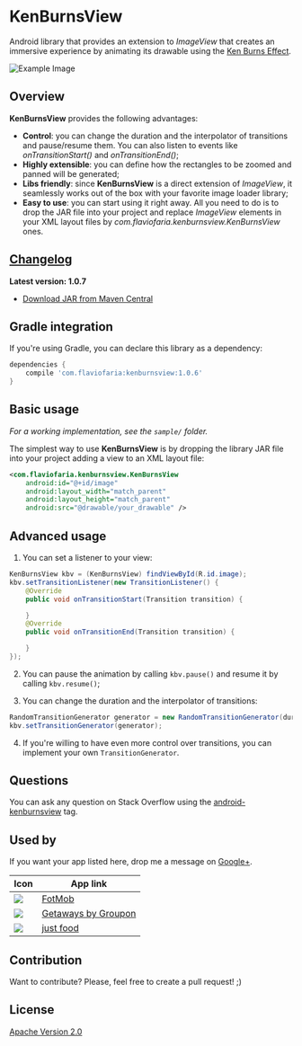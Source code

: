 KenBurnsView
============

Android library that provides an extension to *ImageView* that creates an immersive
experience by animating its drawable using the [Ken Burns Effect][KenBurnsEffect].

![Example Image][SampleImage]

Overview
--------

**KenBurnsView** provides the following advantages:

* **Control**: you can change the duration and the interpolator of transitions and
pause/resume them. You can also listen to events like *onTransitionStart()* and
*onTransitionEnd()*;
* **Highly extensible**: you can define how the rectangles to be zoomed
and panned will be generated;
* **Libs friendly**: since **KenBurnsView** is a direct extension of *ImageView*,
it seamlessly works out of the box with your favorite image loader library;
* **Easy to use**: you can start using it right away. All you need to do
is to drop the JAR file into your project and replace *ImageView* elements
 in your XML layout files by *com.flaviofaria.kenburnsview.KenBurnsView* ones.

[Changelog][Changelog]
---------

**Latest version: 1.0.7**

* [Download JAR from Maven Central][Maven]

Gradle integration
------------------

If you're using Gradle, you can declare this library as a dependency:

```groovy
dependencies {
    compile 'com.flaviofaria:kenburnsview:1.0.6'
}
```

Basic usage
-----------

*For a working implementation, see the `sample/` folder.*

The simplest way to use **KenBurnsView** is by dropping the library JAR file into your project
adding a view to an XML layout file:

```xml
<com.flaviofaria.kenburnsview.KenBurnsView
    android:id="@+id/image"
    android:layout_width="match_parent"
    android:layout_height="match_parent"
    android:src="@drawable/your_drawable" />
```

Advanced usage
--------------

1. You can set a listener to your view:

```java
KenBurnsView kbv = (KenBurnsView) findViewById(R.id.image);
kbv.setTransitionListener(new TransitionListener() {
    @Override
    public void onTransitionStart(Transition transition) {

    }
    @Override
    public void onTransitionEnd(Transition transition) {

    }
});
```

2. You can pause the animation by calling `kbv.pause()` and resume it
by calling `kbv.resume()`;

3. You can change the duration and the interpolator of transitions:

```java
RandomTransitionGenerator generator = new RandomTransitionGenerator(duration, interpolator);
kbv.setTransitionGenerator(generator);
```

4. If you're willing to have even more control over transitions,
you can implement your own `TransitionGenerator`.

Questions
---------

You can ask any question on Stack Overflow using the [android-kenburnsview][StackOverflowTag] tag.

Used by
-------

If you want your app listed here, drop me a message on [Google+][Gplus].

Icon                                                                                                         | App link
-------------------------------------------------------------------------------------------------------------|-----------
<img src="https://lh6.ggpht.com/Lp1vxT8QfbbJ_-UNSU9_AUpCzg3ekf1hfiKs9zjadSKM3Jlbk2eUPps41GVlzWV-Xzw=w48" />   | [FotMob][FotMob]
<img src="https://lh3.ggpht.com/txlZ48RgPe8afIA39J-IqzSZqsbt2Dz3sht7YAqKbVTIoEi6e5KGG0s1NlIgwz8fQj-n=w48" /> | [Getaways by Groupon][Getaways]
<img src="https://lh3.googleusercontent.com/oGf7pFtEvi6OwLRiR75EI28bY3_AgUfS0Ci7DzuwjCla4jn5d_EIzsESRF5zJnUDXYqX=w48-rw" /> | [just food][JustFood]

Contribution
------------

Want to contribute? Please, feel free to create a pull request! ;)

License
-------

[Apache Version 2.0][License]

[KenBurnsEffect]:   http://en.wikipedia.org/wiki/Ken_Burns_effect
[SampleImage]:      http://www.pictureshack.us/images/15526_KenBurnsView.gif
[Changelog]:        https://github.com/flavioarfaria/KenBurnsView/wiki/Changelog
[Maven]:            http://search.maven.org/#search%7Cgav%7C1%7Cg%3A%22com.flaviofaria%22%20AND%20a%3A%22kenburnsview%22
[StackOverflowTag]: http://stackoverflow.com/questions/tagged/android-kenburnsview
[License]:          http://www.apache.org/licenses/LICENSE-2.0.html
[GPlus]:            https://plus.google.com/+Fl%C3%A1vioFaria1
[FotMob]:           https://play.google.com/store/apps/details?id=com.mobilefootie.wc2010
[Getaways]:         https://play.google.com/store/apps/details?id=com.groupon.travel
[JustFood]:	        https://play.google.com/store/apps/details?id=scientist.jobless.foodmana
